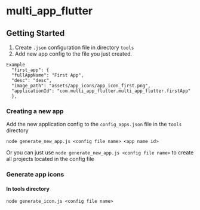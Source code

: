 # multi_app_flutter

## Getting Started
1. Create `.json` configuration file in directory `tools`
2. Add new app config to the file you just created. 
```
Example
  "first_app": {
  "fullAppName": "First App",
  "desc": "desc",
  "image_path": "assets/app_icons/app_icon_first.png",
  "applicationId": "com.multi_app_flutter.multi_app_flutter.firstApp"
  },
```

### Creating a new app
Add the new application config to the `config_apps.json` file in the `tools` directory
```
node generate_new_app.js <config file name> <app name id>
```
Or you can just use `node generate_new_app.js <config file name>` to create all projects located in the config file

### Generate app icons

#### In tools directory
```
node generate_icon.js <config file name>
```

